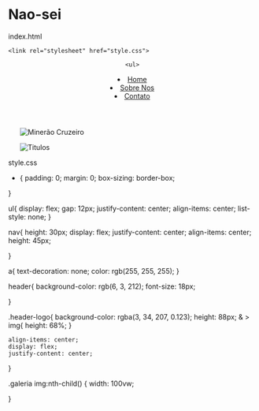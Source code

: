# Nao-sei
index.html

<!DOCTYPE html>
<html lang="PT-BR">
<head>
    <meta charset="UTF-8">
    <meta name="viewport" content="width=device-width, initial-scale=1.0">
    <title>Document</title>

    <link rel="stylesheet" href="style.css">
</head>
<body>
<header>
<nav>

    <ul>
<li><a href="#Home">Home</a>
</li>
<li><a href="#about">Sobre Nos</a>
</li>
<li><a href="#contact">Contato</a>
</li>
    </ul>
    
</nav>

<div class="header-logo">
    <img src="https://upload.wikimedia.org/wikipedia/commons/b/bc/Logo_Cruzeiro_1996.png"alt="">
</div>
</header>

<main class="galeria">
<ul><img src="https://th.bing.com/th/id/OIP.6ckv2OuJ8q5z8VMLUesu8gHaE8?rs=1&pid=ImgDetMain" alt="Minerão Cruzeiro"></ul>
<ul><img src="https://portalcruzeirense.com.br/wp-content/uploads/2022/01/cruzeiro-titu.jpg" alt="Titulos"></ul>

</main>

</body>
</html>













style.css


* {
    padding: 0;
    margin: 0;
    box-sizing: border-box;

}

ul{
    display: flex;
    gap: 12px;
    justify-content: center;
    align-items: center;
    list-style: none;
}

nav{
    height: 30px;
    display: flex;
    justify-content: center;
    align-items: center;
    height: 45px;
    
}




a{
text-decoration: none;
color: rgb(255, 255, 255);
}

header{
    background-color: rgb(6, 3, 212);
    font-size: 18px;

}

.header-logo{
    background-color: rgba(3, 34, 207, 0.123);
    height: 88px;
    & > img{
        height: 68%;
    }

    align-items: center;
    display: flex;
    justify-content: center;
}



.galeria img:nth-child() {
    width: 100vw;

}
